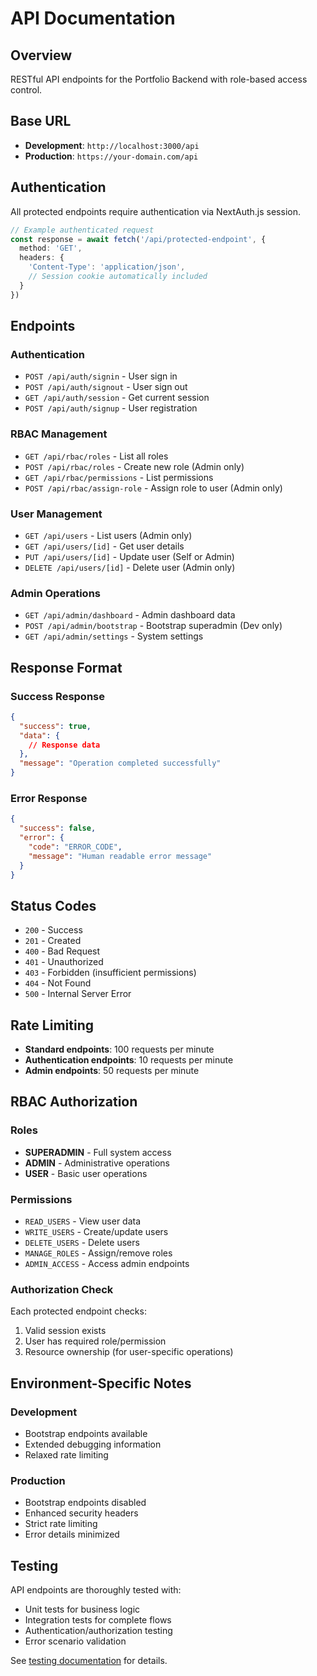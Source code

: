 # API Documentation

## Overview
RESTful API endpoints for the Portfolio Backend with role-based access control.

## Base URL
- **Development**: `http://localhost:3000/api`
- **Production**: `https://your-domain.com/api`

## Authentication
All protected endpoints require authentication via NextAuth.js session.

```typescript
// Example authenticated request
const response = await fetch('/api/protected-endpoint', {
  method: 'GET',
  headers: {
    'Content-Type': 'application/json',
    // Session cookie automatically included
  }
})
```

## Endpoints

### Authentication
- `POST /api/auth/signin` - User sign in
- `POST /api/auth/signout` - User sign out
- `GET /api/auth/session` - Get current session
- `POST /api/auth/signup` - User registration

### RBAC Management
- `GET /api/rbac/roles` - List all roles
- `POST /api/rbac/roles` - Create new role (Admin only)
- `GET /api/rbac/permissions` - List permissions
- `POST /api/rbac/assign-role` - Assign role to user (Admin only)

### User Management
- `GET /api/users` - List users (Admin only)
- `GET /api/users/[id]` - Get user details
- `PUT /api/users/[id]` - Update user (Self or Admin)
- `DELETE /api/users/[id]` - Delete user (Admin only)

### Admin Operations
- `GET /api/admin/dashboard` - Admin dashboard data
- `POST /api/admin/bootstrap` - Bootstrap superadmin (Dev only)
- `GET /api/admin/settings` - System settings

## Response Format

### Success Response
```json
{
  "success": true,
  "data": {
    // Response data
  },
  "message": "Operation completed successfully"
}
```

### Error Response
```json
{
  "success": false,
  "error": {
    "code": "ERROR_CODE",
    "message": "Human readable error message"
  }
}
```

## Status Codes
- `200` - Success
- `201` - Created
- `400` - Bad Request
- `401` - Unauthorized
- `403` - Forbidden (insufficient permissions)
- `404` - Not Found
- `500` - Internal Server Error

## Rate Limiting
- **Standard endpoints**: 100 requests per minute
- **Authentication endpoints**: 10 requests per minute
- **Admin endpoints**: 50 requests per minute

## RBAC Authorization

### Roles
- **SUPERADMIN** - Full system access
- **ADMIN** - Administrative operations
- **USER** - Basic user operations

### Permissions
- `READ_USERS` - View user data
- `WRITE_USERS` - Create/update users
- `DELETE_USERS` - Delete users
- `MANAGE_ROLES` - Assign/remove roles
- `ADMIN_ACCESS` - Access admin endpoints

### Authorization Check
Each protected endpoint checks:
1. Valid session exists
2. User has required role/permission
3. Resource ownership (for user-specific operations)

## Environment-Specific Notes

### Development
- Bootstrap endpoints available
- Extended debugging information
- Relaxed rate limiting

### Production
- Bootstrap endpoints disabled
- Enhanced security headers
- Strict rate limiting
- Error details minimized

## Testing
API endpoints are thoroughly tested with:
- Unit tests for business logic
- Integration tests for complete flows
- Authentication/authorization testing
- Error scenario validation

See [testing documentation](../testing.md) for details.